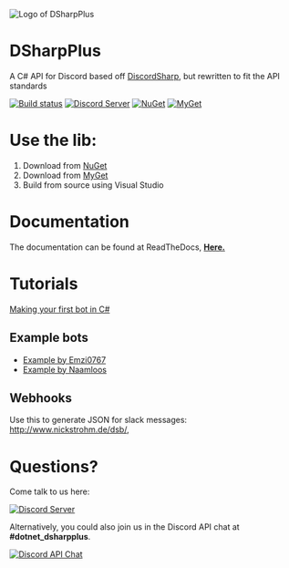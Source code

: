 ![Logo of DSharpPlus](https://github.com/NaamloosDT/DSharpPlus/raw/master/logo/dsharp+_smaller.png)

# DSharpPlus

A C# API for Discord based off [DiscordSharp](https://github.com/suicvne/DiscordSharp), but rewritten to fit the API standards

[![Build status](https://ci.appveyor.com/api/projects/status/owe1e87u5161d1sj/branch/netcore?svg=true)](https://ci.appveyor.com/project/Emzi0767/dsharpplus-6g6vr/branch/netcore)
[![Discord Server ](https://discordapp.com/api/guilds/146044397861994496/widget.png)](https://discord.gg/0oZpaYcAjfvkDuE4) 
[![NuGet](https://img.shields.io/nuget/vpre/DSharpPlus.svg)](http://nuget.org/packages/DSharpPlus)
[![MyGet](https://img.shields.io/myget/dsharpplus-nightly/vpre/DSharpPlus.svg)](https://www.myget.org/feed/Packages/dsharpplus-nightly) 

# Use the lib:
1. Download from [NuGet](http://nuget.org/packages/DSharpPlus)
2. Download from [MyGet](https://www.myget.org/gallery/dsharpplus-nightly)
3. Build from source using Visual Studio

# Documentation
The documentation can be found at ReadTheDocs, **[Here.](http://dsharpplus.readthedocs.io/)**

# Tutorials
[Making your first bot in C#](https://github.com/NaamloosDT/DSharpPlus/wiki/Making-your-first-bot-in-C%23)

## Example bots
* [Example by Emzi0767](https://github.com/Emzi0767/DSharpPlus-Example-Bot)
* [Example by Naamloos](https://github.com/NaamloosDT/DSharpPlus-example)

## Webhooks
Use this to generate JSON for slack messages: http://www.nickstrohm.de/dsb/,

# Questions?
Come talk to us here:

[![Discord Server ](https://discordapp.com/api/guilds/146044397861994496/embed.png?style=banner1)](https://discord.gg/0oZpaYcAjfvkDuE4)

Alternatively, you could also join us in the Discord API chat at **#dotnet_dsharpplus**.

[![Discord API Chat](https://discordapp.com/api/guilds/81384788765712384/embed.png?style=banner1)](https://discord.gg/discord-api)
